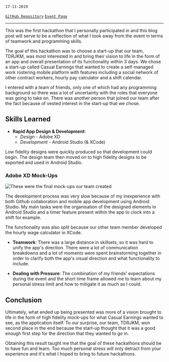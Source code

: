 <!--
title: Mobile App Development for Start-Ups Hackathon
description: First hackathon & app development experience
tags: Android Studio, Adobe XD
date: NOV 2019
slug: HackMADS
-->

`17-11-2019`

[`GitHub Repository`](https://github.com/sh1ggy/hackathon19-TDRJKM-android)
[`Event Page`](https://www.eventbrite.com.au/e/brisbanes-mobile-app-hackathon-tickets-72067400535#)

---

This was the first hackathon that I personally participated in and this blog post will serve to be a reflection of what I took away from the event in terms of teamwork and programming skills. 

The goal of this hackathon was to choose a start-up that our team, TDRJKM, was most interested in and bring their vision to life in the form of an app and overall presentation of its functionality within 3 days. We chose a start-up called Casual Earnings that wanted to create a self-managed work rostering mobile platform with features including a social network of other contract workers, hourly pay calculator and a shift calendar. 

I entered with a team of friends, only one of which had any programming background so there was a lot of uncertainty with the roles that everyone was going to take on. There was another person that joined our team after the fact because of vested interest in the start-up that we chose. 

## Skills Learned
 - **Rapid App Design & Development**: 
	 - *Design* - Adobe XD
	 - *Development* - Android Studio (& XCode) 

Low fidelity designs were quickly produced so that development could begin. The design team then moved on to high fidelity designs to be exported and used in Android Studio.

### Adobe XD Mock-Ups

![These were the final mock-ups our team created](/blog/HackMADS/mockups.png)

The development process was very slow because of my inexperience with both Github collaboration and mobile app development using Android Studio. My main tasks were the organisation of the designed elements in Android Studio and a timer feature present within the app to clock into a shift for example. 

The functionality was also split because our other team member developed the hourly wage calculator in XCode. 

 - **Teamwork**: There was a large distance in skillsets, so it was hard to unify the app's direction. There were a lot of communication breakdowns and a lot of moments were spent brainstorming together in order to clarify both the app's visual direction and what functionality to include. 
 

 - **Dealing with Pressure**: The combination of my friends' expectations during the event and the short time frame allowed me to learn about my personal stress limit and how to mitigate it as much as I could. 


## Conclusion

Ultimately, what ended up being presented was more of a vision brought to life in the form of high fidelity mock-ups for what Casual Earnings wanted to see, as the application itself. To our surprise, our team, TDRJKM, won second place in the end because the start-up thought that it was a good enough first step for the direction that they wanted to go in. 

Obtaining this result taught me that the goal of these hackathons should be to have fun and learn. Too much personal stress will only detract from your experience and it's what I hoped to bring to future hackathons. 
 
